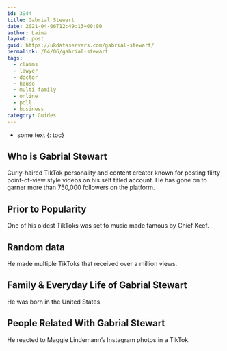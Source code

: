 ```yaml
---
id: 3944
title: Gabrial Stewart
date: 2021-04-06T12:49:13+00:00
author: Laima
layout: post
guid: https://ukdataservers.com/gabrial-stewart/
permalink: /04/06/gabrial-stewart
tags:
  - claims
  - lawyer
  - doctor
  - house
  - multi family
  - online
  - poll
  - business
category: Guides
---
```


* some text
{: toc}


## Who is Gabrial Stewart
                  
                  
                  
Curly-haired TikTok personality and content creator known for posting flirty point-of-view style videos on his self titled account. He has gone on to garner more than 750,000 followers on the platform.
                  
              
            
              
            
                
                
                
## Prior to Popularity
                  
                  
                  
One of his oldest TikToks was set to music made famous by Chief Keef.
                  
              
            
              
            
                
                
                
## Random data
                  
                  
                  
He made multiple TikToks that received over a million views.
                  
              
            
              
            
                
                
                
## Family & Everyday Life of Gabrial Stewart
                  
                  
                  
He was born in the United States.
                  
              
            
              
            
                
                
                
## People Related With Gabrial Stewart
                  
                  
                  
He reacted to Maggie Lindemann&#8217;s Instagram photos in a TikTok. 
                  
              
            
              
            
                
              
            
              
              
            
            
              
            
          
          
          